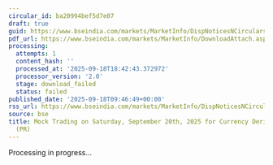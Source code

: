 ```yaml
---
circular_id: ba20994bef5d7e07
draft: true
guid: https://www.bseindia.com/markets/MarketInfo/DispNoticesNCirculars.aspx?Noticeid={EC0DB20E-B385-48ED-AC4C-5402890479DC}&noticeno=20250918-13&dt=09/18/2025&icount=13&totcount=63&flag=0
pdf_url: https://www.bseindia.com/markets/MarketInfo/DownloadAttach.aspx?id=20250918-13&attachedId=
processing:
  attempts: 1
  content_hash: ''
  processed_at: '2025-09-18T18:42:43.372972'
  processor_version: '2.0'
  stage: download_failed
  status: failed
published_date: '2025-09-18T09:46:49+00:00'
rss_url: https://www.bseindia.com/markets/MarketInfo/DispNoticesNCirculars.aspx?Noticeid={EC0DB20E-B385-48ED-AC4C-5402890479DC}&noticeno=20250918-13&dt=09/18/2025&icount=13&totcount=63&flag=0
source: bse
title: Mock Trading on Saturday, September 20th, 2025 for Currency Derivatives segment
  (PR)
---
```


Processing in progress...
